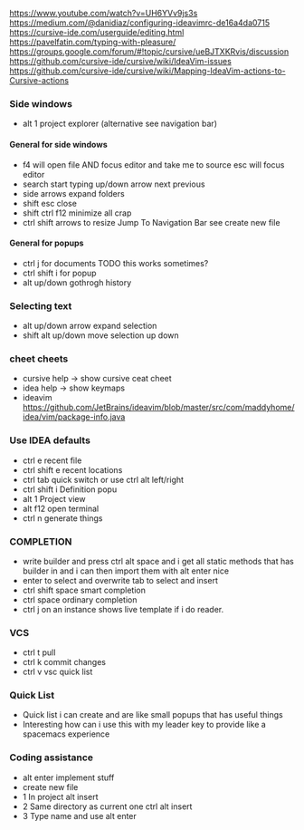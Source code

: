 https://www.youtube.com/watch?v=UH6YVv9js3s
https://medium.com/@danidiaz/configuring-ideavimrc-de16a4da0715
https://cursive-ide.com/userguide/editing.html
https://pavelfatin.com/typing-with-pleasure/
https://groups.google.com/forum/#!topic/cursive/ueBJTXKRvis/discussion
https://github.com/cursive-ide/cursive/wiki/IdeaVim-issues
https://github.com/cursive-ide/cursive/wiki/Mapping-IdeaVim-actions-to-Cursive-actions
### Side windows
* alt 1 project explorer (alternative see navigation bar)
#### General for side windows
* f4 will open file AND focus editor and take me to source esc will focus editor
* search start typing up/down arrow next previous
* side arrows expand folders
* shift esc close
* shift ctrl f12 minimize all crap
* ctrl shift arrows to resize
Jump To Navigation Bar see create new file

#### General for popups
* ctrl j for documents TODO this works sometimes?
* ctrl shift i for popup
* alt up/down gothrogh history

### Selecting text
* alt up/down arrow expand selection
* shift alt up/down move selection up down

### cheet cheets
* cursive help -> show cursive ceat cheet
* idea help -> show keymaps
* ideavim https://github.com/JetBrains/ideavim/blob/master/src/com/maddyhome/idea/vim/package-info.java

### Use IDEA defaults
* ctrl e recent file
* ctrl shift e recent locations
* ctrl tab quick switch or use ctrl alt left/right
* ctrl shift i Definition popu
* alt 1 Project view
* alt f12 open terminal
* ctrl n generate things

### COMPLETION
* write builder and press ctrl alt space and i get all static methods that has builder in and i can then import them with alt enter nice
* enter to select and overwrite tab to select and insert
* ctrl shift space smart completion
* ctrl space ordinary completion
* ctrl j on an instance shows live template if i do reader.<ctrl j>

### VCS
* ctrl t pull
* ctrl k commit changes
* ctrl v vsc quick list

### Quick List
* Quick list i can create and are like small popups that has useful things
* Interesting how can i use this with my leader key to provide like a spacemacs experience

### Coding assistance
* alt enter implement stuff
* create new file
* 1 In project alt insert
* 2 Same directory as current one ctrl alt insert
* 3 Type name and use alt enter
